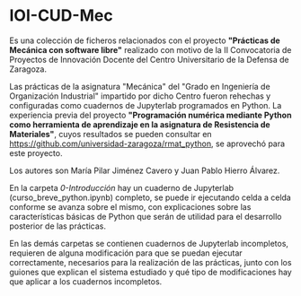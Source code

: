 # IOI-CUD-Mec
Es una colección de ficheros relacionados con el proyecto **"Prácticas de Mecánica con software libre"** realizado con motivo 
de la II Convocatoria de Proyectos de Innovación Docente del Centro Universitario de la Defensa de Zaragoza.

Las prácticas de la asignatura "Mecánica" del "Grado en Ingeniería de Organización Industrial" impartido por dicho Centro
fueron rehechas y configuradas como cuadernos de Jupyterlab programados en Python. La experiencia previa del proyecto 
**"Programación numérica mediante Python como herramienta de aprendizaje en la asignatura de Resistencia de Materiales"**, cuyos
resultados se pueden consultar en https://github.com/universidad-zaragoza/rmat_python, se aprovechó para este proyecto.

Los autores son María Pilar Jiménez Cavero y Juan Pablo Hierro Álvarez.

En la carpeta _0-Introducción_ hay un cuaderno de Jupyterlab (curso_breve_python.ipynb) completo, se puede ir ejecutando celda a celda conforme se avanza
sobre el mismo, con explicaciones sobre las características básicas de Python que serán de utilidad  para el desarrollo posterior de las prácticas.

En las demás carpetas se contienen cuadernos de Jupyterlab incompletos, requieren de alguna modificación para que se puedan ejecutar correctamente, 
necesarios para la realización de las prácticas, junto con los guiones que explican el sistema
estudiado y qué tipo de modificaciones hay que aplicar a los cuadernos incompletos.
